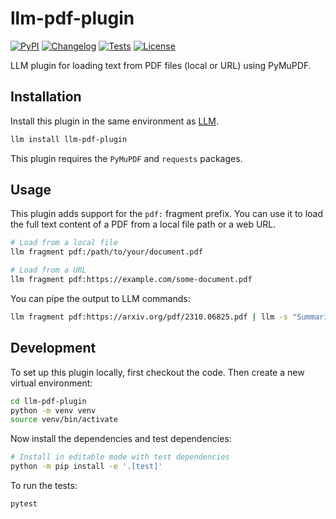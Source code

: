 # llm-pdf-plugin

[![PyPI](https://img.shields.io/pypi/v/llm-pdf-plugin.svg)](https://pypi.org/project/llm-pdf-plugin/)
[![Changelog](https://img.shields.io/github/v/release/agustif/llm-pdf-plugin?include_prereleases&label=changelog)](https://github.com/agustif/llm-pdf-plugin/releases)
[![Tests](https://github.com/agustif/llm-pdf-plugin/actions/workflows/test.yml/badge.svg)](https://github.com/agustif/llm-pdf-plugin/actions/workflows/test.yml)
[![License](https://img.shields.io/badge/license-Apache%202.0-blue.svg)](https://github.com/agustif/llm-pdf-plugin/blob/main/LICENSE)

LLM plugin for loading text from PDF files (local or URL) using PyMuPDF.

## Installation

Install this plugin in the same environment as [LLM](https://llm.datasette.io/).

```bash
llm install llm-pdf-plugin
```

This plugin requires the `PyMuPDF` and `requests` packages.

## Usage

This plugin adds support for the `pdf:` fragment prefix. You can use it to load the full text content of a PDF from a local file path or a web URL.

```bash
# Load from a local file
llm fragment pdf:/path/to/your/document.pdf

# Load from a URL
llm fragment pdf:https://example.com/some-document.pdf
```

You can pipe the output to LLM commands:

```bash
llm fragment pdf:https://arxiv.org/pdf/2310.06825.pdf | llm -s "Summarize this PDF"
```

## Development

To set up this plugin locally, first checkout the code. Then create a new virtual environment:
```bash
cd llm-pdf-plugin
python -m venv venv
source venv/bin/activate
```
Now install the dependencies and test dependencies:
```bash
# Install in editable mode with test dependencies
python -m pip install -e '.[test]'
```
To run the tests:
```bash
pytest
```
